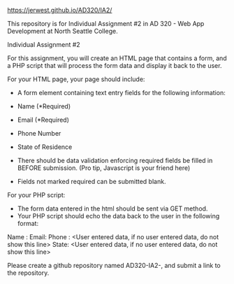 https://jerwest.github.io/AD320/IA2/

This repository is for Individual Assignment #2 in AD 320 - Web App Development at North Seattle College.

Individual Assignment #2

For this assignment, you will create an HTML page that contains a form, and a PHP script that will process the form data and display it back to the user.

For your HTML page, your page should include:
- A form element containing text entry fields for the following information:

- Name (*Required)
- Email (*Required)
- Phone Number
- State of Residence

- There should be data validation enforcing required fields be filled in BEFORE submission. (Pro tip, Javascript is your friend here)
- Fields not marked required can be submitted blank.

For your PHP script:
- The form data entered in the html should be sent via GET method.
- Your PHP script should echo the data back to the user in the following format:

Name : <User entered data>
Email: <User entered data>
Phone : <User entered data, if no user entered data, do not show this line>
State: <User entered data, if no user entered data, do not show this line>

Please create a github repository named AD320-IA2-<lastname>, and submit a link to the repository.
